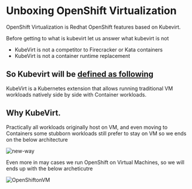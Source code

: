 # Unboxing OpenShift Virtualization 

OpenShift Virtualization is Redhat OpenShift features based on Kubevirt.

Before getting to what is kubevirt let us answer what kubevirt is not

* KubeVirt is not a competitor to Firecracker or Kata containers
* KubeVirt is not a container runtime replacement

## So Kubevirt will be  [defined as following](https://kubevirt.io/2020/KubeVirt_deep_dive-virtualized_gpu_workloads.html)

KubeVirt is a Kubernetes extension that allows running traditional VM workloads natively side by side with Container workloads.

## Why KubeVirt.

Practically all workloads originally host on VM, and even moving to Containers some stubborn workloads still prefer to stay on VM so we ends on the below architecture

![new-way](https://kubevirt.io/assets/2020-02-06-KubeVirt_deep_dive-virtualized_gpu_workloads/kubevirt_infrastructure_convergence.png)

Even more in may cases we run OpenShift on Virtual Machines, so we will ends up with the below archeticutre 

![OpenShiftonVM](https://miro.medium.com/max/700/0*7YVPoilhOjkH0qGo.png)



